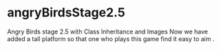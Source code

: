 # angryBirdsStage2.5
Angry Birds stage 2.5 with Class Inheritance and Images
Now we have added a tall platform so that one who plays this game find it easy to aim .